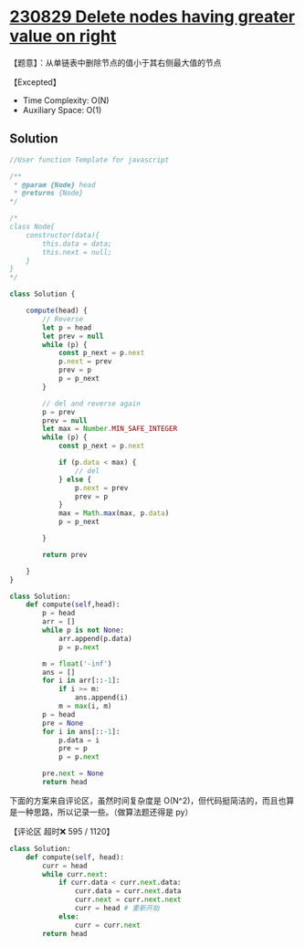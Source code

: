# [230829 Delete nodes having greater value on right](https://practice.geeksforgeeks.org/problems/delete-nodes-having-greater-value-on-right/1)

【题意】：从单链表中删除节点的值小于其右侧最大值的节点

【Excepted】

- Time Complexity: O(N)
- Auxiliary Space: O(1)

## Solution

```js
//User function Template for javascript

/**
 * @param {Node} head
 * @returns {Node}
*/

/*
class Node{
    constructor(data){
        this.data = data;
        this.next = null;
    }
}
*/

class Solution {

    compute(head) {
        // Reverse
        let p = head
        let prev = null
        while (p) {
            const p_next = p.next
            p.next = prev
            prev = p
            p = p_next
        }

        // del and reverse again
        p = prev
        prev = null
        let max = Number.MIN_SAFE_INTEGER
        while (p) {
            const p_next = p.next

            if (p.data < max) {
                // del
            } else {
                p.next = prev
                prev = p
            }
            max = Math.max(max, p.data)
            p = p_next

        }

        return prev

    }
}
```

```py
class Solution:
    def compute(self,head):
        p = head
        arr = []
        while p is not None:
            arr.append(p.data)
            p = p.next

        m = float('-inf')
        ans = []
        for i in arr[::-1]:
            if i >= m:
                ans.append(i)
            m = max(i, m)
        p = head
        pre = None
        for i in ans[::-1]:
            p.data = i
            pre = p
            p = p.next

        pre.next = None
        return head
```

下面的方案来自评论区，虽然时间复杂度是 O(N^2)，但代码挺简洁的，而且也算是一种思路，所以记录一些。（做算法题还得是 py）

【评论区 超时❌ 595 / 1120】

```py
class Solution:
    def compute(self, head):
        curr = head
        while curr.next:
            if curr.data < curr.next.data:
                curr.data = curr.next.data
                curr.next = curr.next.next
                curr = head # 重新开始
            else:
                curr = curr.next
        return head
```
